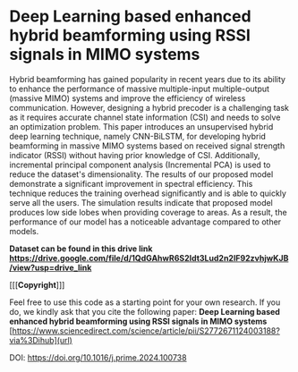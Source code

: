 # Deep Learning based enhanced hybrid beamforming using RSSI signals in MIMO systems
Hybrid beamforming has gained popularity in recent years due to its ability to enhance the performance of massive multiple-input multiple-output (massive MIMO) systems and improve the efficiency of wireless communication. However, designing a hybrid precoder is a challenging task as it requires accurate channel state information (CSI) and needs to solve an optimization problem. This paper introduces an unsupervised hybrid deep learning technique, namely CNN-BiLSTM, for developing hybrid beamforming in massive MIMO systems based on received signal strength indicator (RSSI) without having prior knowledge of CSI. Additionally, incremental principal component analysis (Incremental PCA) is used to reduce the dataset's dimensionality. The results of our proposed model demonstrate a significant improvement in spectral efficiency. This technique reduces the training overhead significantly and is able to quickly serve all the users. The simulation results indicate that proposed model produces low side lobes when providing coverage to areas. As a result, the performance of our model has a noticeable advantage compared to other models. 

**Dataset can be found in this drive link https://drive.google.com/file/d/1QdGAhwR6S2Idt3Lud2n2lF92zvhjwKJB/view?usp=drive_link**

[[[**Copyright**]]]

Feel free to use this code as a starting point for your own research. If you do, we kindly ask that you cite the following paper:
**Deep Learning based enhanced hybrid beamforming using RSSI signals in MIMO systems** [https://www.sciencedirect.com/science/article/pii/S2772671124003188?via%3Dihub](url)

DOI: https://doi.org/10.1016/j.prime.2024.100738
